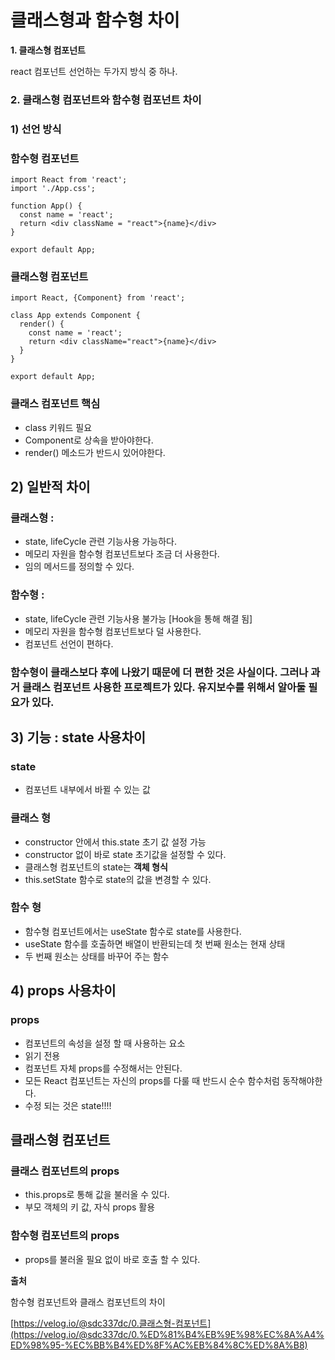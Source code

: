 # ****클래스형과 함수형 차이****

**1. 클래스형 컴포넌트**

react 컴포넌트 선언하는 두가지 방식 중 하나.

### 2. 클래스형 컴포넌트와 함수형 컴포넌트 차이

### 1) 선언 방식

### **함수형 컴포넌트**

```
import React from 'react';
import './App.css';

function App() {
  const name = 'react';
  return <div className = "react">{name}</div>
}

export default App;
```

### 클래스형 컴포넌트

```
import React, {Component} from 'react';

class App extends Component {
  render() {
    const name = 'react';
    return <div className="react">{name}</div>
  }
}

export default App;
```

### 클래스 컴포넌트 핵심

- class 키워드 필요
- Component로 상속을 받아야한다.
- render() 메소드가 반드시 있어야한다.

## 2) 일반적 차이

### 클래스형 :

- state, lifeCycle 관련 기능사용 가능하다.
- 메모리 자원을 함수형 컴포넌트보다 조금 더 사용한다.
- 임의 메서드를 정의할 수 있다.

### 함수형 :

- state, lifeCycle 관련 기능사용 불가능 [Hook을 통해 해결 됨]
- 메모리 자원을 함수형 컴포넌트보다 덜 사용한다.
- 컴포넌트 선언이 편하다.

### 함수형이 클래스보다 후에 나왔기 때문에 더 편한 것은 사실이다. 그러나 과거 클래스 컴포넌트 사용한 프로젝트가 있다. 유지보수를 위해서 알아둘 필요가 있다.

## 3) 기능 : state 사용차이

### state

- 컴포넌트 내부에서 바뀔 수 있는 값

### 클래스 형

- constructor 안에서 this.state 초기 값 설정 가능
- constructor 없이 바로 state 초기값을 설정할 수 있다.
- 클래스형 컴포넌트의 state는 **객체 형식**
- this.setState 함수로 state의 값을 변경할 수 있다.

### 함수 형

- 함수형 컴포넌트에서는 useState 함수로 state를 사용한다.
- useState 함수를 호출하면 배열이 반환되는데 첫 번째 원소는 현재 상태
- 두 번째 원소는 상태를 바꾸어 주는 함수

## 4) props 사용차이

### props

- 컴포넌트의 속성을 설정 할 때 사용하는 요소
- 읽기 전용
- 컴포넌트 자체 props를 수정해서는 안된다.
- 모든 React 컴포넌트는 자신의 props를 다룰 때 반드시 순수 함수처럼 동작해야한다.
- 수정 되는 것은 state!!!!

## 클래스형 컴포넌트

### 클래스 컴포넌트의 props

- this.props로 통해 값을 불러올 수 있다.
- 부모 객체의 키 값, 자식 props 활용

### 함수형 컴포넌트의 props

- props를 불러올 필요 없이 바로 호출 할 수 있다.

**출처**

함수형 컴포넌트와 클래스 컴포넌트의 차이

[https://velog.io/@sdc337dc/0.클래스형-컴포넌트](https://velog.io/@sdc337dc/0.%ED%81%B4%EB%9E%98%EC%8A%A4%ED%98%95-%EC%BB%B4%ED%8F%AC%EB%84%8C%ED%8A%B8)
